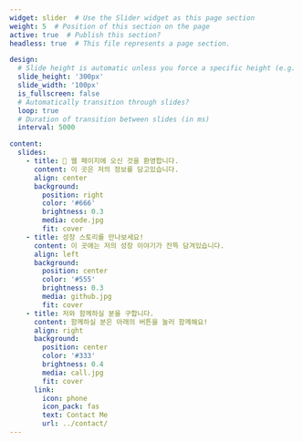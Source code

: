 ```yaml
---
widget: slider  # Use the Slider widget as this page section
weight: 5  # Position of this section on the page
active: true  # Publish this section?
headless: true  # This file represents a page section.

design:
  # Slide height is automatic unless you force a specific height (e.g. '400px')
  slide_height: '300px'
  slide_width: '100px'
  is_fullscreen: false
  # Automatically transition through slides?
  loop: true
  # Duration of transition between slides (in ms)
  interval: 5000

content:
  slides:
    - title: 👋 웹 페이지에 오신 것을 환영합니다.
      content: 이 곳은 저의 정보를 담고있습니다.
      align: center
      background:
        position: right
        color: '#666'
        brightness: 0.3
        media: code.jpg
        fit: cover
    - title: 성장 스토리를 만나보세요!
      content: 이 곳에는 저의 성장 이야기가 잔뜩 담겨있습니다.
      align: left
      background:
        position: center
        color: '#555'
        brightness: 0.3
        media: github.jpg
        fit: cover
    - title: 저와 함께하실 분을 구합니다.
      content: 함께하실 분은 아래의 버튼을 눌러 함께해요!
      align: right
      background:
        position: center
        color: '#333'
        brightness: 0.4
        media: call.jpg
        fit: cover
      link:
        icon: phone
        icon_pack: fas
        text: Contact Me
        url: ../contact/
---
```

<br><br>